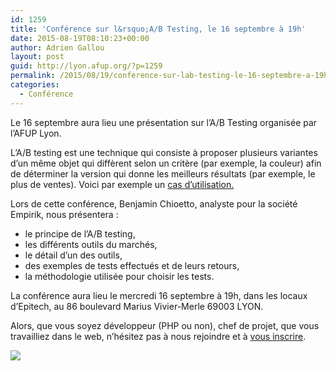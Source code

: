 ```yaml
---
id: 1259
title: 'Conférence sur l&rsquo;A/B Testing, le 16 septembre à 19h'
date: 2015-08-19T08:10:23+00:00
author: Adrien Gallou
layout: post
guid: http://lyon.afup.org/?p=1259
permalink: /2015/08/19/conference-sur-lab-testing-le-16-septembre-a-19h/
categories:
  - Conférence
---
```

Le 16 septembre aura lieu une présentation sur l&rsquo;A/B Testing organisée par l&rsquo;AFUP Lyon.

L&rsquo;A/B testing est une technique qui consiste à proposer plusieurs variantes d&rsquo;un même objet qui diffèrent selon un critère (par exemple, la couleur) afin de déterminer la version qui donne les meilleurs résultats (par exemple, le plus de ventes). Voici par exemple un [cas d&rsquo;utilisation.](https://blog.optimizely.com/2010/11/29/how-obama-raised-60-million-by-running-a-simple-experiment/)

Lors de cette conférence, Benjamin Chioetto, analyste pour la société Empirik, nous présentera :  
* le principe de l&rsquo;A/B testing,  
* les différents outils du marchés,  
* le détail d&rsquo;un des outils,  
* des exemples de tests effectués et de leurs retours,  
* la méthodologie utilisée pour choisir les tests.

La conférence aura lieu le mercredi 16 septembre à 19h, dans les locaux d’Epitech, au 86 boulevard Marius Vivier-Merle 69003 LYON.

Alors, que vous soyez développeur (PHP ou non), chef de projet, que vous travailliez dans le web, n&rsquo;hésitez pas à nous rejoindre et à [vous inscrire](http://afup-lyon-abtesting.eventbrite.fr).

![](https://d1qmdf3vop2l07.cloudfront.net/optimizely-marketer-assets.cloudvent.net/raw/solutions/product_illustrations/testing_final.svg)
